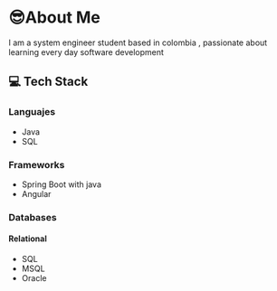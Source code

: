 # 😎About Me 

I am a system engineer student based in colombia , passionate about learning every day software development 

##  💻 Tech Stack


### Languajes
- Java 
- SQL


### Frameworks
- Spring Boot with java
- Angular


### Databases
#### Relational 
- SQL
- MSQL
- Oracle
